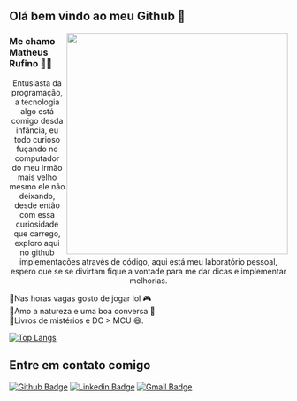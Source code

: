 ## Olá bem vindo ao meu Github 👋


<img align="right" width="400" height="400" src="https://i.imgur.com/orFHG7V.png">
 
 
### Me chamo Matheus Rufino 👨‍💻

<p style="text-align:center">
Entusiasta da programação, a tecnologia algo está comigo desda infância, eu todo curioso fuçando no computador do meu irmão mais velho mesmo ele não deixando, desde então com essa curiosidade que carrego, exploro aqui no github implementações através de código, aqui está meu laboratório pessoal, espero que se se divirtam fique a vontade para me dar dicas e implementar melhorias.
  
🔘Nas horas vagas gosto de jogar lol 🎮 <br> 
🔘Amo a natureza e uma boa conversa 🌳 <br>
🔘Livros de mistérios e DC > MCU  😆.
</p>


 [![Top Langs](https://github-readme-stats.vercel.app/api/top-langs/?username=matheusrcruz&layout=compact)](https://github.com/matheusrcruz/github-readme-stats)

## Entre em contato comigo 
[![Github Badge](https://img.shields.io/badge/-Github-000?style=flat-square&logo=Github&logoColor=white&link=link_do_seu_perfil_no_github)](https://github.com/matheusrcruz)
[![Linkedin Badge](https://img.shields.io/badge/-LinkedIn-blue?style=flat-square&logo=Linkedin&logoColor=white&link=link_do_seu_perfil_no_linkedin)](https://www.linkedin.com/in/mathrufino/)
[![Gmail Badge](https://img.shields.io/badge/-Gmail-c14438?style=flat-square&logo=Gmail&logoColor=white&link=mailto:seu_email)](mailto:mathrcruz@gmail.com)
 

